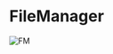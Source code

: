 # FileManager
![FM](https://user-images.githubusercontent.com/82598004/159628466-ab416def-d782-42a5-bd6f-d546957e88c9.png)
